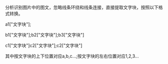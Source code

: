 分析识别图片中的图文，忽略线条环绕和线条连接，直接提取文字块，按照以下格式转换。

a1["文字块"];

b1["文字块"];b2["文字块"];b3["文字块"]

c1["文字块"]c2["文字块"];c2["文字块"]

其中按文字块的上下位置对应a,b,c...;按文字块的左右位置对应1,2,3...




